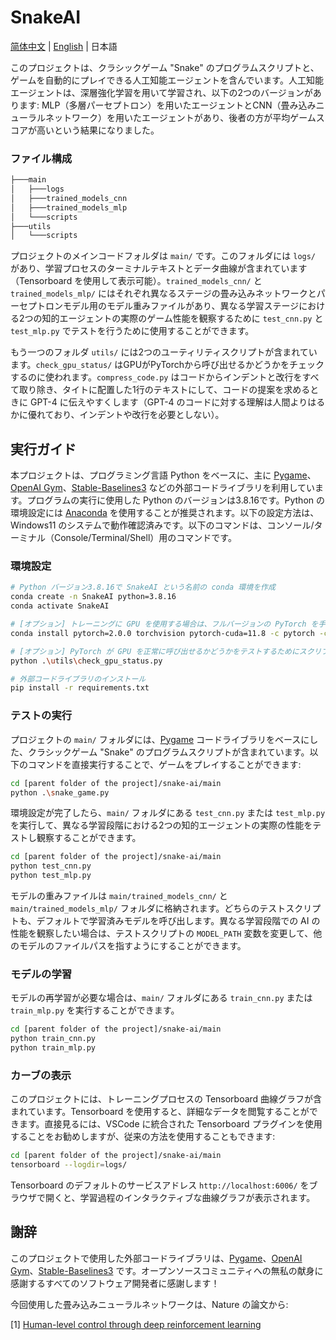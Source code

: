 # SnakeAI

[简体中文](README_CN.md) | [English](README.md) | 日本語

このプロジェクトは、クラシックゲーム "Snake" のプログラムスクリプトと、ゲームを自動的にプレイできる人工知能エージェントを含んでいます。人工知能エージェントは、深層強化学習を用いて学習され、以下の2つのバージョンがあります: MLP（多層パーセプトロン）を用いたエージェントとCNN（畳み込みニューラルネットワーク）を用いたエージェントがあり、後者の方が平均ゲームスコアが高いという結果になりました。

### ファイル構成

```bash
├───main
│   ├───logs
│   ├───trained_models_cnn
│   ├───trained_models_mlp
│   └───scripts
├───utils
│   └───scripts
```

プロジェクトのメインコードフォルダは `main/` です。このフォルダには `logs/` があり、学習プロセスのターミナルテキストとデータ曲線が含まれています（Tensorboard を使用して表示可能）。`trained_models_cnn/` と `trained_models_mlp/` にはそれぞれ異なるステージの畳み込みネットワークとパーセプトロンモデル用のモデル重みファイルがあり、異なる学習ステージにおける2つの知的エージェントの実際のゲーム性能を観察するために `test_cnn.py` と `test_mlp.py` でテストを行うために使用することができます。

もう一つのフォルダ `utils/` には2つのユーティリティスクリプトが含まれています。`check_gpu_status/` はGPUがPyTorchから呼び出せるかどうかをチェックするのに使われます。`compress_code.py` はコードからインデントと改行をすべて取り除き、タイトに配置した1行のテキストにして、コードの提案を求めるときに GPT-4 に伝えやすくします（GPT-4 のコードに対する理解は人間よりはるかに優れており、インデントや改行を必要としない）。

## 実行ガイド

本プロジェクトは、プログラミング言語 Python をベースに、主に [Pygame](https://www.pygame.org/news)、[OpenAI Gym](https://github.com/openai/gym)、[Stable-Baselines3](https://stable-baselines3.readthedocs.io/en/master/) などの外部コードライブラリを利用しています。プログラムの実行に使用した Python のバージョンは3.8.16です。Python の環境設定には [Anaconda](https://www.anaconda.com) を使用することが推奨されます。以下の設定方法は、Windows11 のシステムで動作確認済みです。以下のコマンドは、コンソール/ターミナル（Console/Terminal/Shell）用のコマンドです。

### 環境設定

```bash
# Python バージョン3.8.16で SnakeAI という名前の conda 環境を作成
conda create -n SnakeAI python=3.8.16
conda activate SnakeAI

# [オプション] トレーニングに GPU を使用する場合は、フルバージョンの PyTorch を手動でインストール
conda install pytorch=2.0.0 torchvision pytorch-cuda=11.8 -c pytorch -c nvidia

# [オプション] PyTorch が GPU を正常に呼び出せるかどうかをテストするためにスクリプトを実行
python .\utils\check_gpu_status.py

# 外部コードライブラリのインストール
pip install -r requirements.txt
```

### テストの実行

プロジェクトの `main/` フォルダには、[Pygame](https://www.pygame.org/news) コードライブラリをベースにした、クラシックゲーム "Snake" のプログラムスクリプトが含まれています。以下のコマンドを直接実行することで、ゲームをプレイすることができます:

```bash
cd [parent folder of the project]/snake-ai/main
python .\snake_game.py
```

環境設定が完了したら、`main/` フォルダにある `test_cnn.py` または `test_mlp.py` を実行して、異なる学習段階における2つの知的エージェントの実際の性能をテストし観察することができます。

```bash
cd [parent folder of the project]/snake-ai/main
python test_cnn.py
python test_mlp.py
```

モデルの重みファイルは `main/trained_models_cnn/` と `main/trained_models_mlp/` フォルダに格納されます。どちらのテストスクリプトも、デフォルトで学習済みモデルを呼び出します。異なる学習段階での AI の性能を観察したい場合は、テストスクリプトの `MODEL_PATH` 変数を変更して、他のモデルのファイルパスを指すようにすることができます。

### モデルの学習

モデルの再学習が必要な場合は、`main/` フォルダにある `train_cnn.py` または `train_mlp.py` を実行することができます。

```bash
cd [parent folder of the project]/snake-ai/main
python train_cnn.py
python train_mlp.py
```

### カーブの表示

このプロジェクトには、トレーニングプロセスの Tensorboard 曲線グラフが含まれています。Tensorboard を使用すると、詳細なデータを閲覧することができます。直接見るには、VSCode に統合された Tensorboard プラグインを使用することをお勧めしますが、従来の方法を使用することもできます:

```bash
cd [parent folder of the project]/snake-ai/main
tensorboard --logdir=logs/
```

Tensorboard のデフォルトのサービスアドレス `http://localhost:6006/` をブラウザで開くと、学習過程のインタラクティブな曲線グラフが表示されます。

## 謝辞
このプロジェクトで使用した外部コードライブラリは、[Pygame](https://www.pygame.org/news)、[OpenAI Gym](https://github.com/openai/gym)、[Stable-Baselines3](https://stable-baselines3.readthedocs.io/en/master/) です。オープンソースコミュニティへの無私の献身に感謝するすべてのソフトウェア開発者に感謝します！

今回使用した畳み込みニューラルネットワークは、Nature の論文から:

[1] [Human-level control through deep reinforcement learning](https://www.nature.com/articles/nature14236)
